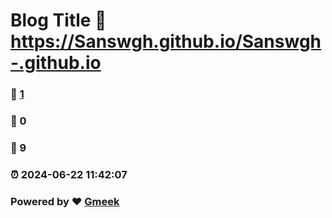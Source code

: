 # Blog Title :link: https://Sanswgh.github.io/Sanswgh-.github.io 
### :page_facing_up: [1](https://Sanswgh.github.io/Sanswgh-.github.io/tag.html) 
### :speech_balloon: 0 
### :hibiscus: 9 
### :alarm_clock: 2024-06-22 11:42:07 
### Powered by :heart: [Gmeek](https://github.com/Meekdai/Gmeek)
